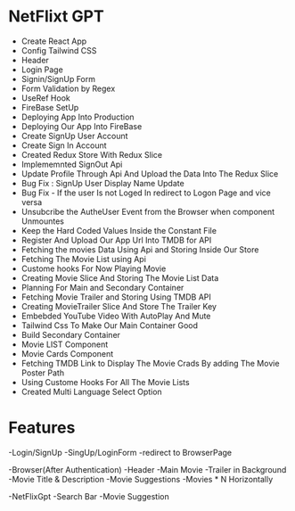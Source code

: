 


# NetFlixt GPT
  - Create React App
  - Config Tailwind CSS
  - Header
  - Login Page
  - Signin/SignUp Form
  - Form Validation by Regex
  - UseRef Hook
  - FireBase SetUp
  - Deploying App Into Production
  - Deploying Our App Into FireBase
  - Create SignUp User Account
  - Create Sign In Account 
  - Created Redux  Store With Redux Slice
  - Implememnted SignOut Api
  - Update Profile Through Api And Upload the Data Into The Redux Slice
  - Bug Fix : SignUp User Display Name Update 
  - Bug Fix - If the user Is not Loged In redirect to Logon Page and vice versa
  - Unsubcribe the AutheUser Event from the Browser when component Unmountes 
  - Keep the Hard Coded Values Inside the Constant File 
  - Register And Upload Our App Url Into TMDB for API
  - Fetching the movies Data Using Api and Storing Inside Our Store 
  - Fetching The Movie List using Api 
  - Custome hooks For Now Playing Movie 
  - Creating Movie Slice And Storing The Movie List Data 
  - Planning For Main and Secondary Container 
  - Fetching Movie Trailer and Storing Using TMDB API
  - Creating MovieTrailer Slice And Store The Trailer Key 
  - Embebded YouTube Video With AutoPlay And Mute 
  - Tailwind Css To Make Our Main Container Good 
  - Build Secondary Container  
  - Movie LIST Component 
  - Movie Cards Component 
  - Fetching TMDB Link to Display The  Movie Crads By adding The Movie Poster Path
  - Using Custome Hooks For All The Movie Lists 
  - Created Multi Language Select Option






 # Features
 -Login/SignUp
     -SingUp/LoginForm
     -redirect to BrowserPage

-Browser(After Authentication)
  -Header
  -Main Movie 
     -Trailer in Background
     -Movie Title & Description
  -Movie Suggestions
    -Movies * N Horizontally



-NetFlixGpt
    -Search Bar
    -Movie Suggestion
